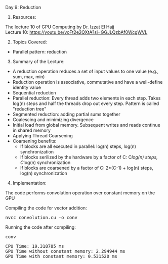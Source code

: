 Day 9: Reduction

1) Resources:

The lecture 10 of GPU Computing by Dr. Izzat El Hajj  
Lecture 10: https://youtu.be/voFt2e2QXtA?si=GGJLQzbAf0WcgWVL

2) Topics Covered:

- Parallel pattern: reduction

3) Summary of the Lecture:  

- A reduction operation reduces a set of input values to one value (e.g., sum, max, min)
- Reduction operation is associative, commutative and have a well-define identity value
- Sequential reduction
- Parallel reduction: Every thread adds two elements in each step. Takes log(n) steps and half the threads drop out every step. Pattern is called "reduction tree"
- Segmented reduction: adding partial sums together
- Coalescing and minimizing divergence
- Initial load from global memory. Subsequent writes and reads continue in shared memory
- Applying Thread Coarsening
- Coarsening benefits:
    - If blocks are all executed in parallel: log(n) steps, log(n) synchronization
    - If blocks serilized by the hardware by a factor of C: C*log(n) steps, C*log(n) synchronization
    - If blocks are coarsened by a factor of C: 2*(C-1) + log(n) steps, log(n) synchronization

4) Implementation:

The code performs convolution operation over constant memory on the GPU

Compiling the code for vector addition:  

<pre>nvcc convolution.cu -o conv</pre>

Running the code after compiling: 
<pre>conv</pre>

<pre>CPU Time: 19.318785 ms
GPU Time without constant memory: 2.294944 ms
GPU Time with constant memory: 0.531520 ms</pre>
